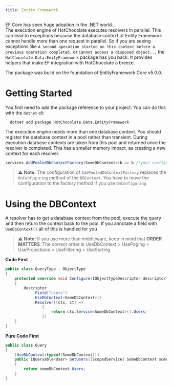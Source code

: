 ```yaml
---
title: Entity Framework
---
```


EF Core has seen huge adoption in the .NET world.  
The execution engine of HotChocolate executes resolvers in parallel. This can lead to exceptions because
the database context of Entity Framework cannot handle more than one request in parallel. 
So if you are seeing exceptions like `A second operation started on this context before a previous operation completed.`
or `Cannot access a disposed object...` the `HotChocolate.Data.EnityFramework` package has you back.
It provides helpers that make EF integration with HotChocolate a breeze.

The package was build on the foundation of EntityFramework Core v5.0.0.

# Getting Started
You first need to add the package reference to your project. You can do this with the `dotnet` cli:

```
  dotnet add package HotChocolate.Data.EntityFramework
```

The execution engine needs more than one database context. You should register the database context
in a pool rather than transient. During execution database contexts are taken from this pool and returned
once the resolver is completed. This has a smaller memory impact, as creating a new context for each resolver.

```csharp
services.AddPooledDbContextFactory<SomeDbContext>(b => b /*your configuration */)
```

> ⚠️ **Note:** The configuration of `AddPooledDbContextFactory` replaces the `OnConfiguring` method of the `DBContext`. 
> You have to move the configuration to the factory method if you use `OnConfiguring`


# Using the DBContext
A resolver has to get a database context from the pool, execute the query and then return the context back to the
pool. 
If you annotate a field with `UseDbContext()` all of this is handled for you

> ⚠️ **Note:** If you use more than middleware, keep in mind that **ORDER MATTERS**. The correct order is UseDbContext > UsePaging > UseProjections > UseFiltering > UseSorting

**Code First**
```csharp
public class QueryType : ObjectType
{
    protected override void Configure(IObjectTypeDescriptor descriptor)
    {
        descriptor
            .Field("users")
            .UseDbContext<SomeDbContext>()
            .Resolver((ctx, ct) =>
                {
                    return ctx.Service<SomeDbContext>().Users;
                })
    }
}
```

**Pure Code First**
```csharp
public class Query
{
    [UseDbContext(typeof(SomeDbContext))]
    public IQueryable<User> GetUsers([ScopedService] SomeDbContext someDbContext)
    {
        return someDbContext.Users;
    }
}
```
